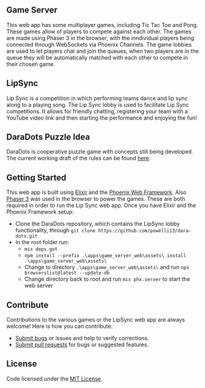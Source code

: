 ## Game Server
This web app has some multiplayer games, including Tic Tac Toe and Pong. These games allow of players to compete against each other. The games are made using Phaser 3 in the browser, with the inndividual players being connected through WebSockets via Phoenix Channels. The game lobbies are used to let players chat and join the queues, when two players are in the queue they will be automatically matched with each other to compete in their chosen game.

## LipSync
Lip Sync is a competition in which performing teams dance and lip sync along to a playing song. The Lip Sync lobby is used to facilitate Lip Sync competitions. It allows for friendly chatting, registering your team with a YouTube video link and then starting the performance and enjoying the fun!

## DaraDots Puzzle Idea
DaraDots is cooperative puzzle game with concepts still being developed. The current working draft of the rules can be found [here](https://github.com/powelli13/dara-dots/blob/master/dara_dots_puzzle_rules.md).

## Getting Started
This web app is built using [Elixir](https://elixir-lang.org/) and the [Phoenix Web Framework](https://phoenixframework.org/). Also [Phaser 3](https://www.phaser.io/phaser3) was used in the browser to power the games. These are both required in order to run the Lip Sync web app.
Once you have Elixir and the Phoenix Framework setup:

* Clone the DaraDots repository, which contains the LipSync lobby functionality, through `git clone https://github.com/powelli13/dara-dots.git`
* In the root folder run:
  * `mix deps.get`
  * `npm install --prefix .\apps\game_server_web\assets\ install .\apps\game_server_web\assets\`
  * Change to directory `.\apps\game_server_web\assets\` and run `npx browserslist@latest --update-db`
  * Change directory back to root and run `mix phx.server` to start the web server

## Contribute
Contributions to the various games or the LipSync web app are always welcome! Here is how you can contribute:
* [Submit bugs](https://github.com/powelli13/dara-dots/issues) or issues and help to verify corrections.
* [Submit pull requests](https://github.com/powelli13/dara-dots/pulls) for bugs or suggested features.

## License
Code licensed under the [MIT License](https://github.com/powelli13/dara-dots/blob/master/LICENSE).

